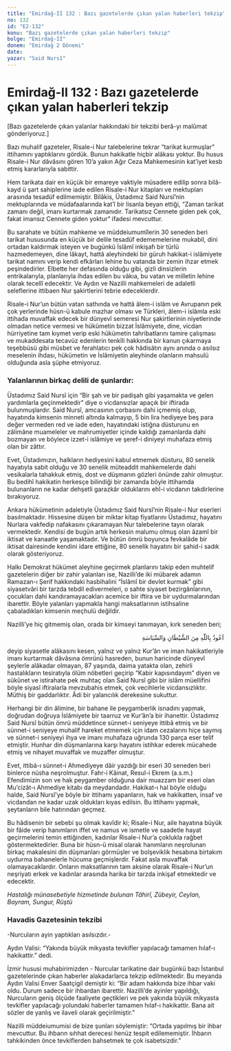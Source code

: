 ```yaml
---
title: "Emirdağ-II 132 : Bazı gazetelerde çıkan yalan haberleri tekzip"
no: 132
id: "E2-132"
konu: "Bazı gazetelerde çıkan yalan haberleri tekzip"
bolge: "Emirdağ-II"
donem: "Emirdağ 2 Dönemi"
date: 
yazar: "Said Nursî"
---
```


# Emirdağ-II 132 : Bazı gazetelerde çıkan yalan haberleri tekzip

<p class="takdim">[Bazı gazetelerde çıkan yalanlar hakkındaki bir tekzibi berâ-yı malûmat gönderiyoruz.]</p>

Bazı muhalif gazeteler, Risale-i Nur talebelerine tekrar “tarikat kurmuşlar” ittihamını yaptıklarını gördük. Bunun hakikatle hiçbir alâkası yoktur. Bu husus Risale-i Nur dâvâsını gören 10’a yakın Ağır Ceza Mahkemesinin kat’iyet kesb etmiş kararlarıyla sabittir.

Hem tarikata dair en küçük bir emareye vaktiyle müsadere edilip sonra bilâ-kayd ü şart sahiplerine iade edilen Risale-i Nur kitapları ve mektupları arasında tesadüf edilmemiştir. Bilâkis, Üstadımız Said Nursî’nin mektuplarında ve müdafaalarında kat’î bir lisanla beyan ettiği, “Zaman tarikat zamanı değil, imanı kurtarmak zamanıdır. Tarikatsız Cennete giden pek çok, fakat imansız Cennete giden yoktur” ifadesi mevcuttur.

Bu sarahate ve bütün mahkeme ve müddeiumumîlerin 30 seneden beri tarikat hususunda en küçük bir delile tesadüf edememelerine mukabil, dini ortadan kaldırmak isteyen ve bugünkü İslâmî inkişafı bir türlü hazmedemeyen, dine lâkayt, hattâ aleyhindeki bir güruh hakikat-i islâmiyete tarikat namını verip kendi efkârları lehine bu vatanda bir zemin ihzar etmek peşindedirler. Elbette her defasında olduğu gibi, gizli dinsizlerin entrikalarıyla, planlarıyla ihdas edilen bu vâkıa, bu vatan ve milletin lehine olarak tecellî edecektir. Ve Aydın ve Nazilli mahkemeleri de adaletli seleflerine ittibaen Nur şakirtlerini tebrie edeceklerdir.

Risale-i Nur’un bütün vatan sathında ve hattâ âlem-i islâm ve Avrupanın pek çok yerlerinde hüsn-ü kabule mazhar olması ve Türkleri, âlem-i islâmla eski ittihada muvaffak edecek bir dünyevî semeresi Nur şakirtlerinin niyetlerinde olmadan netice vermesi ve hükümetin bizzat İslâmiyete, dine, vicdan hürriyetine tam kıymet verip eski hükümetin tahribatlarını tamire çalışması ve mukaddesata tecavüz edenlerin tenkîli hakkında bir kanun çıkarmaya teşebbüsü gibi müsbet ve ferahlatıcı pek çok hâdisâtın aynı anında o asılsız meselenin ihdası, hükümetin ve İslâmiyetin aleyhinde olanların mahsulü olduğunda asla şüphe etmiyoruz.

### Yalanlarının birkaç delili de şunlardır:

Üstadımız Said Nursî için “Bir şah ve bir padişah gibi yaşamakta ve gelen yardımlarla geçinmektedir” diye o vicdansızlar apaçık bir iftirada bulunmuşlardır. Said Nursî, amcasının çorbasını dahi içmemiş olup, hayatında kimsenin minneti altında kalmayıp, 5 bin lira hediyeye beş para değer vermeden red ve iade eden, hayatındaki istiğna düsturunu en zâlimâne muameleler ve mahrumiyetler içinde kaldığı zamanlarda dahi bozmayan ve böylece izzet-i islâmiye ve şeref-i diniyeyi muhafaza etmiş olan bir zâttır.

Evet, Üstadımızın, halkların hediyesini kabul etmemek düsturu, 80 senelik hayatıyla sabit olduğu ve 30 senelik müteaddit mahkemelerde dahi vesikalarla tahakkuk etmiş, dost ve düşmanın gözleri önünde zahir olmuştur. Bu bedihî hakikatin herkesçe bilindiği bir zamanda böyle ittihamda bulunanların ne kadar dehşetli garazkâr olduklarını ehl-i vicdanın takdirlerine bırakıyoruz.

Ankara hükümetinin adaletiyle Üstadımız Said Nursî’nin Risale-i Nur eserleri basılmaktadır. Hissesine düşen bir miktar kitap fiyatlarını Üstadımız, hayatını Nurlara vakfedip nafakasını çıkaramayan Nur talebelerine tayın olarak vermektedir. Kendisi de bugün artık herkesin malumu olmuş olan âzamî bir iktisat ve kanaatle yaşamaktadır. Ve bütün ömrü boyunca fevkalâde bir iktisat dairesinde kendini idare ettiğine, 80 senelik hayatını bir şahid-i sadık olarak gösteriyoruz.

Halkı Demokrat hükümet aleyhine geçirmek planlarını takip eden muhtelif gazetelerin diğer bir zahir yalanları ise, Nazilli’de iki mübarek adamın Ramazan-ı Şerif hakkındaki hasbihalini “İslâmî bir devlet kurmak” gibi siyasetvâri bir tarzda tebdil edivermeleri, o sahte siyaset bezirgânlarının, çocukları dahi kandıramayacakları acemice bir iftira ve bir uydurmalarından ibarettir. Böyle yalanları yapmakla hangi maksatlarının istihsaline çabaladıkları kimsenin meçhulü değildir.

Nazilli’ye hiç gitmemiş olan, orada bir kimseyi tanımayan, kırk seneden beri;

<p class="arabic" dir="rtl" title="Meal: “Şeytandan ve siyasetten Allah’a sığınırım.”">اَعُوذُ بِاللّٰهِ مِنَ الشَّيْطَانِ وَالسِّيَاسَةِ</p>

deyip siyasetle alâkasını kesen, yalnız ve yalnız Kur’ân ve iman hakikatleriyle imanı kurtarmak dâvâsına ömrünü hasreden, bunun haricinde dünyevî şeylerle alâkadar olmayan, 87 yaşında, daima yatakta olan, zehirli hastalıkların tesiratıyla ölüm nöbetleri geçirip “Kabir kapısındayım” diyen ve sükûnet ve istirahate pek muhtaç olan Said Nursî gibi bir islâm müellifini böyle siyasî iftiralarla mevzubahis etmek, çok vecihlerle vicdansızlıktır. Müthiş bir gaddarlıktır. Âdi bir yalancılık derekesine sukuttur.

Herhangi bir din âlimine, bir bahane ile peygamberlik isnadını yapmak, doğrudan doğruya İslâmiyete bir taarruz ve Kur’ân’a bir ihanettir. Üstadımız Said Nursî bütün ömrü müddetince sünnet-i seniyeye ittibâ etmiş ve bir sünnet-i seniyeye muhalif hareket etmemek için idam cezalarını hiçe saymış ve sünnet-i seniyeyi ihya ve imanı muhafaza uğrunda 130 parça eser telif etmiştir. Hunhar din düşmanlarına karşı hayatını istihkar ederek mücahede etmiş ve nihayet muvaffak ve muzaffer olmuştur.

Evet, ittibâ-ı sünnet-i Ahmediyeye dâir yazdığı bir eseri 30 seneden beri binlerce nüsha neşrolmuştur. Fahr-i Kâinat, Resul-i Ekrem (a.s.m.) Efendimizin son ve hak peygamber olduğuna dair muazzam bir eseri olan Mu’cizât-ı Ahmediye kitabı da meydandadır. Hakikat-ı hal böyle olduğu halde, Said Nursî’ye böyle bir ittihamı yapanların, hak ve hakikatten, insaf ve vicdandan ne kadar uzak oldukları kıyas edilsin. Bu ittihamı yapmak, şeytanların bile hatırından geçmez.

Bu hâdisenin bir sebebi şu olmak kavîdir ki; Risale-i Nur, aile hayatına büyük bir fâide verip hanımların iffet ve namus ve ismetle ve saadetle hayat geçirmelerini temin ettiğinden, kadınlar Risale-i Nur’a çoklukla rağbet göstermektedirler. Buna bir hüsn-ü misal olarak hanımların neşrolunan birkaç makalesini din düşmanları görmüşler ve bolşeviklik hesabına birtakım uydurma bahanelerle hücuma geçmişlerdir. Fakat asla muvaffak olamayacaklardır. Onların maksatlarının tam aksine olarak Risale-i Nur’un neşriyatı erkek ve kadınlar arasında harika bir tarzda inkişaf etmektedir ve edecektir.

*Hastalığı münasebetiyle hizmetinde bulunan*
*Tâhirî, Zübeyir, Ceylan, Bayram, Sungur, Rüştü*

### Havadis Gazetesinin tekzibi

<p class="takdim">-Nurcuların ayin yaptıkları asılsızdır.-</p>

Aydın Valisi: “Yakında büyük mikyasta tevkifler yapılacağı tamamen hılaf-ı hakikattir.” dedi.

İzmir hususi muhabirimizden - Nurcular tarikatine dair bugünkü bazı İstanbul gazetelerinde çıkan haberler alakadarlarca tekzip edilmektedir. Bu meyanda Aydın Valisi Enver Saatçigil demiştir ki: “Bir adam hakkında bize ihbar vaki oldu. Durum sadece bir ihbardan ibarettir. Nazilli’de ayinler yapıldığı, Nurcuların geniş ölçüde faaliyete geçtikleri ve pek yakında büyük mikyasta tevkifler yapılacağı yolundaki haberler tamamen hılaf-ı hakikattir. Bana ait sözler de yanlış ve ilaveli olarak geçirilmiştir.”

Nazilli müddeiumumisi de bize şunları söylemiştir: “Ortada yapılmış bir ihbar mevcuttur. Bu ihbarın sıhhat derecesi henüz tespit edilememiştir. İhbarın tahkikinden önce tevkiflerden bahsetmek te çok isabetsizdir.”
